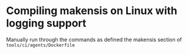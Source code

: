 # Compiling makensis on Linux with logging support

Manually run through the commands as defined the makensis section of `tools/ci/agents/Dockerfile`
